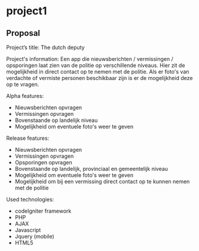 project1
========

Proposal
--------
Project’s title:
The dutch deputy 

Project's information:
Een app die nieuwsberichten / vermissingen / opsporingen  laat zien van de politie op verschillende niveaus. 
Hier zit de mogelijkheid in direct contact op te nemen met de politie. 
Als er foto's van verdachte of vermiste personen beschikbaar zijn is er de mogelijkheid deze op te vragen.

Alpha features:
- Nieuwsberichten opvragen
- Vermissingen opvragen
- Bovenstaande op landelijk niveau
- Mogelijkheid om eventuele foto's weer te geven

Release features:
- Nieuwsberichten opvragen
- Vermissingen opvragen
- Opsporingen opvragen
- Bovenstaande op landelijk, provinciaal en gemeentelijk niveau
- Mogelijkheid om eventuele foto's weer te geven
- Mogelijkheid om bij een vermissing direct contact op te kunnen nemen met de politie

Used technologies:
- codeIgniter framework
- PHP
- AJAX
- Javascript
- Jquery (mobile)
- HTML5
